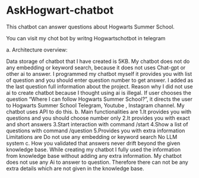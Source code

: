 
# AskHogwart-chatbot
This chatbot can answer questions about Hogwarts Summer School.

You can visit my chot bot by writng Hogwartschotbot in telegram

a.	Architecture overview:
 
Data storage of chatbot that I have created is 5KB. My chatbot does not do any embedding or keyword search, because it does not uses Chat-gpt or other ai to answer. I programmed my chatbot myself it provides you with list of question and you should enter question number to get answer. I added as the last question full information about the project. Reason why I did not use ai to create chatbot because I thought using ai is illegal. If user chooses the question “Where I can follow Hogwarts Summer School?”, it directs the user to  Hogwarts Summer School  Telegram, Youtube , Instagram channel. My chatbot uses API to do this.
b.	Main functionalities are
1.It provides you with questions and you should choose number only
2.It provides you with exact and short answers
3.Start interaction with command /start
4.Show a list of questions with command /question
5.Provides you with extra information
Limitations are 
Do not use any embedding or keyword search
No LLM system
c. How you validated that answers never drift beyond the given knowledge base.
While creating my chatbot I fully used the information from knowledge base without adding  any extra information. My chatbot does not use any Ai to answer to question. Therefore there can not be any extra details which are not given in the knowledge base.
